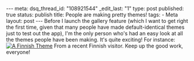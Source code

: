 --- meta: dsq_thread_id: "108921544" _edit_last: "1" type: post published: true status: publish title: People are making pretty themes! tags: - Meta layout: post --- Before I launch the gallery feature (which I want to get right the first time, given that many people have made default-identical themes just to test out the app), I'm the only person who's had an easy look at all the themes people have been making. It's quite exciting! For instance: [![A Finnish Theme](http://hawidu.com/wp-content/uploads/2008/01/atheme.JPG)](http://hawidu.com/wp-content/uploads/2008/01/atheme.JPG) From a recent Finnish visitor. Keep up the good work, everyone! 

